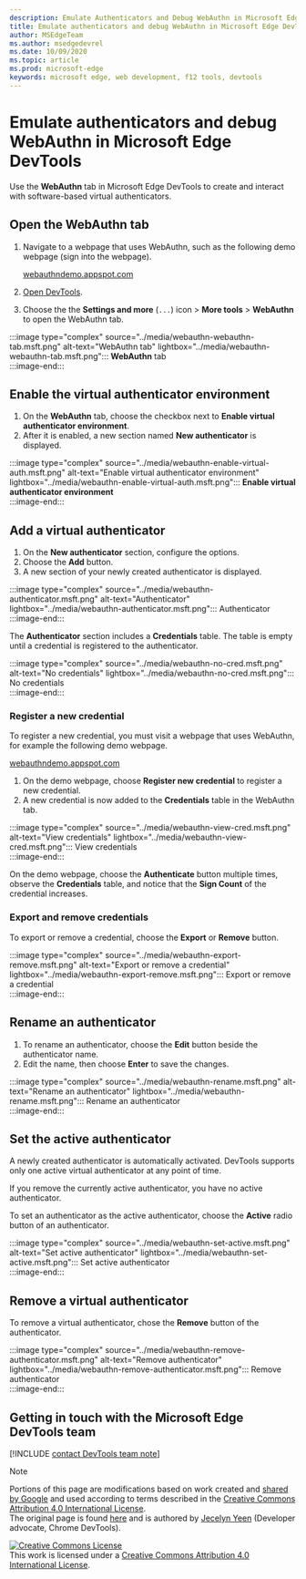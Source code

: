 ```yaml
---
description: Emulate Authenticators and Debug WebAuthn in Microsoft Edge DevTools.
title: Emulate authenticators and debug WebAuthn in Microsoft Edge DevTools
author: MSEdgeTeam
ms.author: msedgedevrel
ms.date: 10/09/2020 
ms.topic: article
ms.prod: microsoft-edge
keywords: microsoft edge, web development, f12 tools, devtools
---
```


# Emulate authenticators and debug WebAuthn in Microsoft Edge DevTools  

Use the **WebAuthn** tab in Microsoft Edge DevTools to create and interact with software-based virtual authenticators.  

## Open the WebAuthn tab  

1.  Navigate to a webpage that uses WebAuthn, such as the following demo webpage \(sign into the webpage\).  
    
    [webauthndemo.appspot.com][AppspotWebauthndemo]  
    
1.  [Open DevTools][DevtoolsGuideChromiumOpen].  
1.  Choose the the **Settings and more** \(`...`\) icon > **More tools** > **WebAuthn** to open the WebAuthn tab.  

:::image type="complex" source="../media/webauthn-webauthn-tab.msft.png" alt-text="WebAuthn tab" lightbox="../media/webauthn-webauthn-tab.msft.png":::
   **WebAuthn** tab  
:::image-end:::  

## Enable the virtual authenticator environment  

1. On the **WebAuthn** tab, choose the checkbox next to **Enable virtual authenticator environment**.  
1. After it is enabled, a new section named **New authenticator** is displayed.  

:::image type="complex" source="../media/webauthn-enable-virtual-auth.msft.png" alt-text="Enable virtual authenticator environment" lightbox="../media/webauthn-enable-virtual-auth.msft.png":::
   **Enable virtual authenticator environment**  
:::image-end:::  

## Add a virtual authenticator  

1.  On the **New authenticator** section, configure the options.  
1.  Choose the **Add** button.  
1.  A new section of your newly created authenticator is displayed.  

:::image type="complex" source="../media/webauthn-authenticator.msft.png" alt-text="Authenticator" lightbox="../media/webauthn-authenticator.msft.png":::
   Authenticator  
:::image-end:::  

The **Authenticator** section includes a **Credentials** table.  The table is empty until a credential is registered to the authenticator.  

:::image type="complex" source="../media/webauthn-no-cred.msft.png" alt-text="No credentials" lightbox="../media/webauthn-no-cred.msft.png":::
   No credentials  
:::image-end:::  

### Register a new credential  

To register a new credential, you must visit a webpage that uses WebAuthn, for example the following demo webpage.  

[webauthndemo.appspot.com][AppspotWebauthndemo]  

1.  On the demo webpage, choose **Register new credential** to register a new credential.
1.  A new credential is now added to the **Credentials** table in the WebAuthn tab.  

:::image type="complex" source="../media/webauthn-view-cred.msft.png" alt-text="View credentials" lightbox="../media/webauthn-view-cred.msft.png":::
   View credentials  
:::image-end:::  

On the demo webpage, choose the **Authenticate** button multiple times, observe the **Credentials** table, and notice that the **Sign Count** of the credential increases.  

### Export and remove credentials  

To export or remove a credential, choose the **Export** or **Remove** button.  

:::image type="complex" source="../media/webauthn-export-remove.msft.png" alt-text="Export or remove a credential" lightbox="../media/webauthn-export-remove.msft.png":::
   Export or remove a credential  
:::image-end:::  

## Rename an authenticator  

1.  To rename an authenticator, choose the **Edit** button beside the authenticator name.  
1.  Edit the name, then choose **Enter** to save the changes.  

:::image type="complex" source="../media/webauthn-rename.msft.png" alt-text="Rename an authenticator" lightbox="../media/webauthn-rename.msft.png":::
   Rename an authenticator  
:::image-end:::  

## Set the active authenticator  

A newly created authenticator is automatically activated.  DevTools supports only one active virtual authenticator at any point of time.  

If you remove the currently active authenticator, you have no active authenticator.  

To set an authenticator as the active authenticator, choose the **Active** radio button of an authenticator.  

:::image type="complex" source="../media/webauthn-set-active.msft.png" alt-text="Set active authenticator" lightbox="../media/webauthn-set-active.msft.png":::
   Set active authenticator  
:::image-end:::  

## Remove a virtual authenticator  

To remove a virtual authenticator, chose the **Remove** button of the authenticator.  

:::image type="complex" source="../media/webauthn-remove-authenticator.msft.png" alt-text="Remove authenticator" lightbox="../media/webauthn-remove-authenticator.msft.png":::
   Remove authenticator  
:::image-end:::  

## Getting in touch with the Microsoft Edge DevTools team  

[!INCLUDE [contact DevTools team note](../includes/contact-devtools-team-note.md)]  

<!-- links -->  

[DevtoolsGuideChromiumOpen]: ../open.md "Open Microsoft Edge DevTools | Microsoft Docs"  

[AppspotWebauthndemo]: https://webauthndemo.appspot.com "Webauthn demo | Appspot"  

> [!NOTE]
> Portions of this page are modifications based on work created and [shared by Google][GoogleSitePolicies] and used according to terms described in the [Creative Commons Attribution 4.0 International License][CCA4IL].  
> The original page is found [here](https://developers.google.com/web/tools/chrome-devtools/webauthn/index) and is authored by [Jecelyn Yeen][JecelynYeen] \(Developer advocate, Chrome DevTools\).  

[![Creative Commons License][CCby4Image]][CCA4IL]  
This work is licensed under a [Creative Commons Attribution 4.0 International License][CCA4IL].  

[CCA4IL]: https://creativecommons.org/licenses/by/4.0  
[CCby4Image]: https://i.creativecommons.org/l/by/4.0/88x31.png  
[GoogleSitePolicies]: https://developers.google.com/terms/site-policies  
[JecelynYeen]: https://developers.google.com/web/resources/contributors/jecelynyeen  
